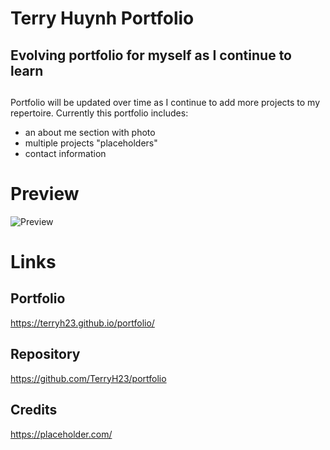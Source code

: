 # Terry Huynh Portfolio

## Evolving portfolio for myself as I continue to learn


##
Portfolio will be updated over time as I continue to add more projects to my repertoire. Currently this portfolio includes:

- an about me section with photo
- multiple projects "placeholders"
- contact information



# Preview

![Preview]()





# Links

## Portfolio
https://terryh23.github.io/portfolio/

## Repository
https://github.com/TerryH23/portfolio


## Credits
https://placeholder.com/